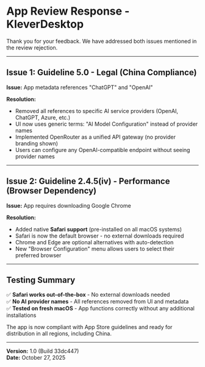 # App Review Response - KleverDesktop

Thank you for your feedback. We have addressed both issues mentioned in the review rejection.

---

## Issue 1: Guideline 5.0 - Legal (China Compliance)
**Issue:** App metadata references "ChatGPT" and "OpenAI"

**Resolution:**
- Removed all references to specific AI service providers (OpenAI, ChatGPT, Azure, etc.)
- UI now uses generic terms: "AI Model Configuration" instead of provider names
- Implemented OpenRouter as a unified API gateway (no provider branding shown)
- Users can configure any OpenAI-compatible endpoint without seeing provider names

---

## Issue 2: Guideline 2.4.5(iv) - Performance (Browser Dependency)
**Issue:** App requires downloading Google Chrome

**Resolution:**
- Added native **Safari support** (pre-installed on all macOS systems)
- Safari is now the default browser - no external downloads required
- Chrome and Edge are optional alternatives with auto-detection
- New "Browser Configuration" menu allows users to select their preferred browser

---

## Testing Summary

✅ **Safari works out-of-the-box** - No external downloads needed  
✅ **No AI provider names** - All references removed from UI and metadata  
✅ **Tested on fresh macOS** - App functions correctly without any additional installations  

The app is now compliant with App Store guidelines and ready for distribution in all regions, including China.

---

**Version:** 1.0 (Build 33dc447)  
**Date:** October 27, 2025

